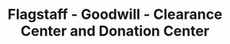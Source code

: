 ---
title: "Flagstaff - Goodwill - Clearance Center and Donation Center"
url: /flagstaff/flagstaff-goodwill-clearance-center-and-donation-center/
shop: charity
---